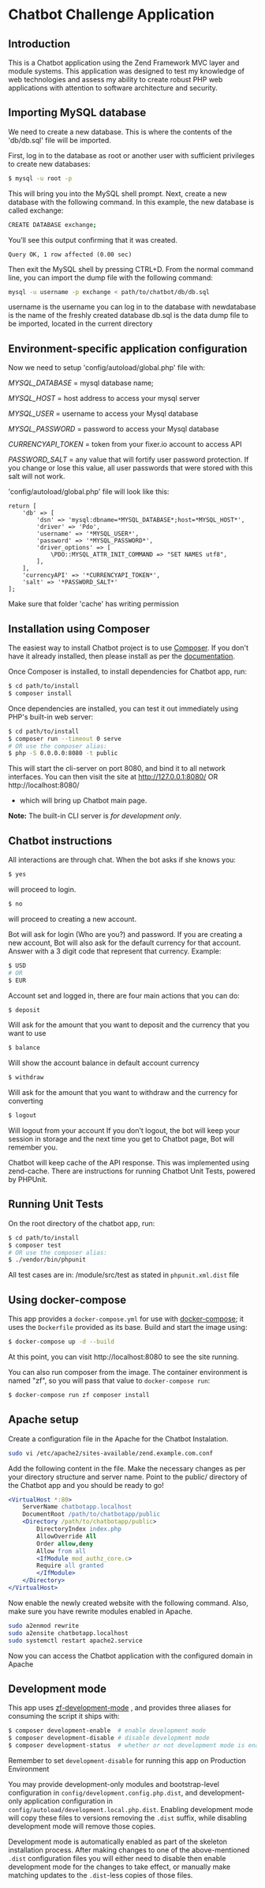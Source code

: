 # Chatbot Challenge Application

## Introduction

This is a Chatbot application using the Zend Framework MVC layer and module
systems. This application was designed to test my knowledge of web technologies and assess my ability to
create robust PHP web applications with attention to software architecture​ and security.

## Importing MySQL database

We need to create a new database. This is where the contents of the 'db/db.sql' file will be imported.

First, log in to the database as root or another user with sufficient privileges to create new databases:
```bash
$ mysql -u root -p
```

This will bring you into the MySQL shell prompt. 
Next, create a new database with the following command. In this example, the new database is called exchange:
```bash
CREATE DATABASE exchange;
```
You’ll see this output confirming that it was created.

```output
Query OK, 1 row affected (0.00 sec)
```
Then exit the MySQL shell by pressing CTRL+D. 
From the normal command line, you can import the dump file with the following command:
```bash
mysql -u username -p exchange < path/to/chatbot/db/db.sql
```
username is the username you can log in to the database with
newdatabase is the name of the freshly created database
db.sql is the data dump file to be imported, located in the current directory


## Environment-specific application configuration

Now we need to setup 'config/autoload/global.php' file with:

*MYSQL_DATABASE* = mysql database name;

*MYSQL_HOST* = host address to access your mysql server

*MYSQL_USER* = username to access your Mysql database

*MYSQL_PASSWORD* = password to access your Mysql database

*CURRENCYAPI_TOKEN* = token from your fixer.io account to access API

*PASSWORD_SALT* = any value that will fortify user password protection. If you change or lose this value, all user passwords that were stored with this salt will not work.

'config/autoload/global.php' file will look like this:
```code
return [
    'db' => [
        'dsn' => 'mysql:dbname=*MYSQL_DATABASE*;host=*MYSQL_HOST*',
        'driver' => 'Pdo',
        'username' => '*MYSQL_USER*',
        'password' => '*MYSQL_PASSWORD*',
        'driver_options' => [
            \PDO::MYSQL_ATTR_INIT_COMMAND => "SET NAMES utf8",
        ],
    ],
    'currencyAPI' => '*CURRENCYAPI_TOKEN*',
    'salt' => '*PASSWORD_SALT*'
];
```

Make sure that folder 'cache' has writing permission

## Installation using Composer

The easiest way to install Chatbot project is to use
[Composer](https://getcomposer.org/).  If you don't have it already installed,
then please install as per the [documentation](https://getcomposer.org/doc/00-intro.md).

Once Composer is installed, to install dependencies for Chatbot app, run:

```bash
$ cd path/to/install
$ composer install
```

Once dependencies are installed, you can test it out immediately using PHP's built-in web server:

```bash
$ cd path/to/install
$ composer run --timeout 0 serve
# OR use the composer alias:
$ php -S 0.0.0.0:8080 -t public
```

This will start the cli-server on port 8080, and bind it to all network
interfaces. You can then visit the site at http://127.0.0.1:8080/ OR http://localhost:8080/
- which will bring up Chatbot main page.

**Note:** The built-in CLI server is *for development only*.

## Chatbot instructions

All interactions are through chat. When the bot asks if she knows you:
```bash
$ yes
```
will proceed to login.
```bash
$ no
```
will proceed to creating a new account.

Bot will ask for login (Who are you?) and password.
If you are creating a new account, Bot will also ask for the default currency for that account.
Answer with a 3 digit code that represent that currency. Example:
```bash
$ USD
# OR
$ EUR
```

Account set and logged in, there are four main actions that you can do:
```bash
$ deposit
```
Will ask for the amount that you want to deposit and the currency that you want to use
```bash
$ balance
```
Will show the account balance in default account currency
```bash
$ withdraw
```
Will ask for the amount that you want to withdraw and the currency for converting
```bash
$ logout
```
Will logout from your account
If you don't logout, the bot will keep your session in storage and the next time you get to Chatbot page, Bot will remember you.

Chatbot will keep cache of the API response. This was implemented using zend-cache.
There are instructions for running Chatbot Unit Tests, powered by PHPUnit.

## Running Unit Tests

On the root directory of the chatbot app, run:

```bash
$ cd path/to/install
$ composer test
# OR use the composer alias:
$ ./vendor/bin/phpunit
```

All test cases are in:
/module/src/test
as stated in `phpunit.xml.dist` file

## Using docker-compose

This app provides a `docker-compose.yml` for use with
[docker-compose](https://docs.docker.com/compose/); it
uses the `Dockerfile` provided as its base. Build and start the image using:

```bash
$ docker-compose up -d --build
```

At this point, you can visit http://localhost:8080 to see the site running.

You can also run composer from the image. The container environment is named
"zf", so you will pass that value to `docker-compose run`:

```bash
$ docker-compose run zf composer install
```

## Apache setup

Create a configuration file in the Apache for the Chatbot Instalation.
```bash
sudo vi /etc/apache2/sites-available/zend.example.com.conf
```

Add the following content in the file. Make the necessary changes as per your directory structure and server name.
Point to the public/ directory of the Chatbot app and you should be ready to go!

```apache
<VirtualHost *:80>
    ServerName chatbotapp.localhost
    DocumentRoot /path/to/chatbotapp/public
    <Directory /path/to/chatbotapp/public>
        DirectoryIndex index.php
        AllowOverride All
        Order allow,deny
        Allow from all
        <IfModule mod_authz_core.c>
        Require all granted
        </IfModule>
    </Directory>
</VirtualHost>
```

Now enable the newly created website with the following command. Also, make sure you have rewrite modules enabled in Apache.

```bash
sudo a2enmod rewrite
sudo a2ensite chatbotapp.localhost
sudo systemctl restart apache2.service
```

Now you can access the Chatbot application with the configured domain in Apache


## Development mode

This app uses [zf-development-mode](https://github.com/zfcampus/zf-development-mode)
, and provides three aliases for consuming the script it ships with:

```bash
$ composer development-enable  # enable development mode
$ composer development-disable # disable development mode
$ composer development-status  # whether or not development mode is enabled
```

Remember to set `development-disable` for running this app on Production Environment

You may provide development-only modules and bootstrap-level configuration in
`config/development.config.php.dist`, and development-only application
configuration in `config/autoload/development.local.php.dist`. Enabling
development mode will copy these files to versions removing the `.dist` suffix,
while disabling development mode will remove those copies.

Development mode is automatically enabled as part of the skeleton installation process. 
After making changes to one of the above-mentioned `.dist` configuration files you will
either need to disable then enable development mode for the changes to take effect,
or manually make matching updates to the `.dist`-less copies of those files.
